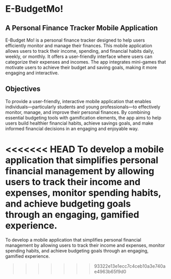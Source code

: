 # E-BudgetMo!

## A Personal  Finance  Tracker  Mobile Application

E-Budget Mo! is a personal finance tracker designed to help users efficiently monitor and manage their finances. This mobile application allows users to track their income, spending, and financial habits daily, weekly, or monthly. It offers a user-friendly interface where users can categorize their expenses and incomes. The app integrates mini-games that motivate users to achieve their budget and saving goals, making it more engaging and interactive.

## Objectives

To provide a user-friendly, interactive mobile application that enables individuals—particularly students and young professionals—to effectively monitor, manage, and improve their personal finances. By combining essential budgeting tools with gamification elements, the app aims to help users build healthier financial habits, achieve savings goals, and make informed financial decisions in an engaging and enjoyable way.

<<<<<<< HEAD
To develop a mobile application that simplifies personal financial management by allowing users to track their income and expenses, monitor spending habits, and achieve budgeting goals through an engaging, gamified experience.
=======
To develop a mobile application that simplifies personal financial management by allowing users to track their income and expenses, monitor spending habits, and achieve budgeting goals through an engaging, gamified experience.
>>>>>>> 93322e13e1ecc7c4ceb10a3e740ae4963b65f9d0
